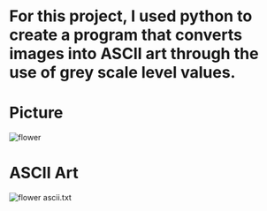 # For this project, I used python to create a program that converts images into ASCII art through the use of grey scale level values. 
# Picture
![flower](https://user-images.githubusercontent.com/93164506/141279821-ec16cd66-220a-4641-b5bc-0d063ab52eaf.jpg)
# ASCII Art
![flower ascii.txt](https://github.com/NicolasPietropaolo/ascii-art/files/7519555/flower.ascii.jpg)
